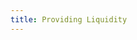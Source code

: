 ```yaml
---
title: Providing Liquidity
---
```


<ExternalRedirect href="https://docs.abax.org/protocol/V1/guides/smart-contract-integration/providing-liquidity" />
